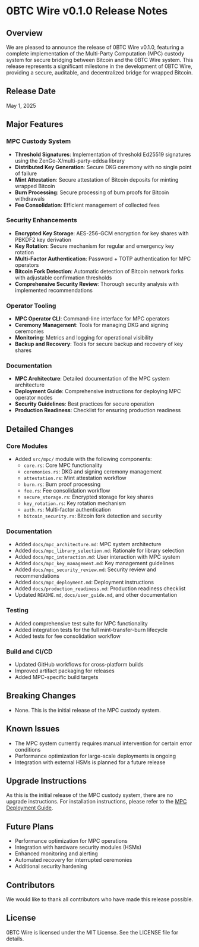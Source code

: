 # 0BTC Wire v0.1.0 Release Notes

## Overview

We are pleased to announce the release of 0BTC Wire v0.1.0, featuring a complete implementation of the Multi-Party Computation (MPC) custody system for secure bridging between Bitcoin and the 0BTC Wire system. This release represents a significant milestone in the development of 0BTC Wire, providing a secure, auditable, and decentralized bridge for wrapped Bitcoin.

## Release Date

May 1, 2025

## Major Features

### MPC Custody System

- **Threshold Signatures**: Implementation of threshold Ed25519 signatures using the ZenGo-X/multi-party-eddsa library
- **Distributed Key Generation**: Secure DKG ceremony with no single point of failure
- **Mint Attestation**: Secure attestation of Bitcoin deposits for minting wrapped Bitcoin
- **Burn Processing**: Secure processing of burn proofs for Bitcoin withdrawals
- **Fee Consolidation**: Efficient management of collected fees

### Security Enhancements

- **Encrypted Key Storage**: AES-256-GCM encryption for key shares with PBKDF2 key derivation
- **Key Rotation**: Secure mechanism for regular and emergency key rotation
- **Multi-Factor Authentication**: Password + TOTP authentication for MPC operators
- **Bitcoin Fork Detection**: Automatic detection of Bitcoin network forks with adjustable confirmation thresholds
- **Comprehensive Security Review**: Thorough security analysis with implemented recommendations

### Operator Tooling

- **MPC Operator CLI**: Command-line interface for MPC operators
- **Ceremony Management**: Tools for managing DKG and signing ceremonies
- **Monitoring**: Metrics and logging for operational visibility
- **Backup and Recovery**: Tools for secure backup and recovery of key shares

### Documentation

- **MPC Architecture**: Detailed documentation of the MPC system architecture
- **Deployment Guide**: Comprehensive instructions for deploying MPC operator nodes
- **Security Guidelines**: Best practices for secure operation
- **Production Readiness**: Checklist for ensuring production readiness

## Detailed Changes

### Core Modules

- Added `src/mpc/` module with the following components:
  - `core.rs`: Core MPC functionality
  - `ceremonies.rs`: DKG and signing ceremony management
  - `attestation.rs`: Mint attestation workflow
  - `burn.rs`: Burn proof processing
  - `fee.rs`: Fee consolidation workflow
  - `secure_storage.rs`: Encrypted storage for key shares
  - `key_rotation.rs`: Key rotation mechanism
  - `auth.rs`: Multi-factor authentication
  - `bitcoin_security.rs`: Bitcoin fork detection and security

### Documentation

- Added `docs/mpc_architecture.md`: MPC system architecture
- Added `docs/mpc_library_selection.md`: Rationale for library selection
- Added `docs/mpc_interaction.md`: User interaction with MPC system
- Added `docs/mpc_key_management.md`: Key management guidelines
- Added `docs/mpc_security_review.md`: Security review and recommendations
- Added `docs/mpc_deployment.md`: Deployment instructions
- Added `docs/production_readiness.md`: Production readiness checklist
- Updated `README.md`, `docs/user_guide.md`, and other documentation

### Testing

- Added comprehensive test suite for MPC functionality
- Added integration tests for the full mint-transfer-burn lifecycle
- Added tests for fee consolidation workflow

### Build and CI/CD

- Updated GitHub workflows for cross-platform builds
- Improved artifact packaging for releases
- Added MPC-specific build targets

## Breaking Changes

- None. This is the initial release of the MPC custody system.

## Known Issues

- The MPC system currently requires manual intervention for certain error conditions
- Performance optimization for large-scale deployments is ongoing
- Integration with external HSMs is planned for a future release

## Upgrade Instructions

As this is the initial release of the MPC custody system, there are no upgrade instructions. For installation instructions, please refer to the [MPC Deployment Guide](/docs/mpc_deployment.md).

## Future Plans

- Performance optimization for MPC operations
- Integration with hardware security modules (HSMs)
- Enhanced monitoring and alerting
- Automated recovery for interrupted ceremonies
- Additional security hardening

## Contributors

We would like to thank all contributors who have made this release possible.

## License

0BTC Wire is licensed under the MIT License. See the LICENSE file for details.
